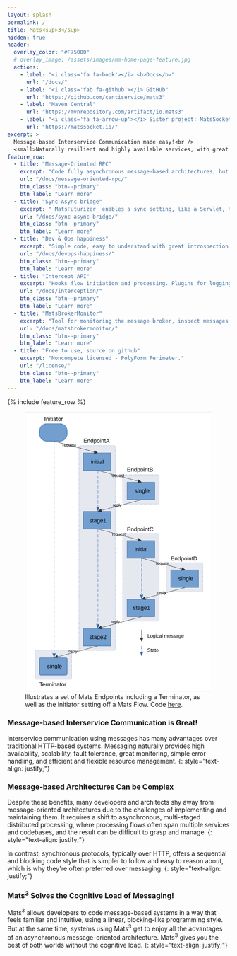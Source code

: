 ```yaml
---
layout: splash
permalink: /
title: Mats<sup>3</sup>
hidden: true
header:
  overlay_color: "#F75000"
  # overlay_image: /assets/images/mm-home-page-feature.jpg
  actions:
    - label: "<i class='fa fa-book'></i> <b>Docs</b>"
      url: "/docs/"
    - label: "<i class='fab fa-github'></i> GitHub"
      url: "https://github.com/centiservice/mats3"
    - label: "Maven Central"
      url: "https://mvnrepository.com/artifact/io.mats3"
    - label: "<i class='fa fa-arrow-up'></i> Sister project: MatsSocket"
      url: "https://matssocket.io/"
excerpt: >
  Message-based Interservice Communication made easy!<br />
  <small>Naturally resilient and highly available services, with great DevX and OpsX</small>
feature_row:
  - title: "Message-Oriented RPC"
    excerpt: "Code fully asynchronous message-based architectures, but reason like blocking RPC."
    url: "/docs/message-oriented-rpc/"
    btn_class: "btn--primary"
    btn_label: "Learn more"
  - title: "Sync-Async bridge"
    excerpt: "_MatsFuturizer_ enables a sync setting, like a Servlet, to invoke a Mats Endpoint."
    url: "/docs/sync-async-bridge/"
    btn_class: "btn--primary"
    btn_label: "Learn more"
  - title: "Dev & Ops happiness"
    excerpt: "Simple code, easy to understand with great introspection and painless debugging."
    url: "/docs/devops-happiness/"
    btn_class: "btn--primary"
    btn_label: "Learn more"
  - title: "Intercept API"
    excerpt: "Hooks flow initiation and processing. Plugins for logging (slf4j) and metrics (micrometer)."
    url: "/docs/interception/"
    btn_class: "btn--primary"
    btn_label: "Learn more"
  - title: "MatsBrokerMonitor"
    excerpt: "Tool for monitoring the message broker, inspect messages and reissue DLQs."
    url: "/docs/matsbrokermonitor/"
    btn_class: "btn--primary"
    btn_label: "Learn more"
  - title: "Free to use, source on github"
    excerpt: "Noncompete licensed - PolyForm Perimeter."
    url: "/license/"
    btn_class: "btn--primary"
    btn_label: "Learn more"      
---
```


{% include feature_row %}


<figure class="align-left" style="max-width: 450px">
  <img src="assets/images/StandardExampleMatsFlow-halfsize-pagescaled.svg" alt="Standard Example Mats Flow">
  <figcaption>Illustrates a set of Mats Endpoints including a Terminator, as well as the initiator setting off a
  Mats Flow. Code <a href="https://github.com/centiservice/mats3/blob/main/mats-api-test/src/test/java/io/mats3/api_test/stdexampleflow/Test_StandardExampleMatsFlow.java">here</a>.</figcaption>
</figure>

### Message-based Interservice Communication is Great!

Interservice communication using messages has many advantages over traditional HTTP-based systems. Messaging naturally
provides high availability, scalability, fault tolerance, great monitoring, simple error handling, and efficient and
flexible resource management.
{: style="text-align: justify;"}

### Message-based Architectures Can be Complex

Despite these benefits, many developers and architects shy away from message-oriented architectures due to the
challenges of implementing and maintaining them. It requires a shift to asynchronous, multi-staged distributed
processing, where processing flows often span multiple services and codebases, and the result can be difficult to grasp
and manage.
{: style="text-align: justify;"}

In contrast, synchronous protocols, typically over HTTP, offers a sequential and blocking code style that is simpler to
follow and easy to reason about, which is why they're often preferred over messaging.
{: style="text-align: justify;"}

### Mats<sup>3</sup> Solves the Cognitive Load of Messaging!

Mats<sup>3</sup> allows developers to code message-based systems in a way that feels familiar and intuitive, using a
linear, blocking-like programming style. But at the same time, systems using Mats<sup>3</sup> get to enjoy all the
advantages of an asynchronous message-oriented architecture. Mats<sup>3</sup> gives you the best of both
worlds without the cognitive load.
{: style="text-align: justify;"}
